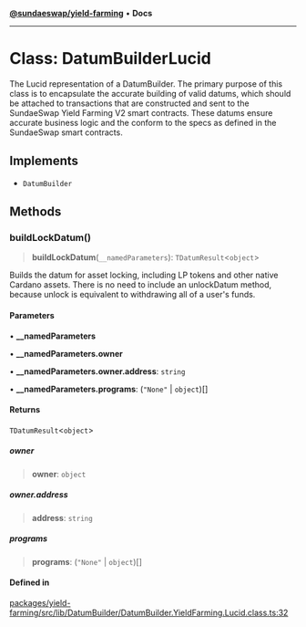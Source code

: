 [**@sundaeswap/yield-farming**](../../README.md) • **Docs**

***

# Class: DatumBuilderLucid

The Lucid representation of a DatumBuilder. The primary purpose of this class
is to encapsulate the accurate building of valid datums, which should be attached
to transactions that are constructed and sent to the SundaeSwap Yield Farming V2
smart contracts. These datums ensure accurate business logic and the conform to the
specs as defined in the SundaeSwap smart contracts.

## Implements

- `DatumBuilder`

## Methods

### buildLockDatum()

> **buildLockDatum**(`__namedParameters`): `TDatumResult`\<`object`\>

Builds the datum for asset locking, including LP tokens and other
native Cardano assets. There is no need to include an unlockDatum
method, because unlock is equivalent to withdrawing all of a user's
funds.

#### Parameters

• **\_\_namedParameters**

• **\_\_namedParameters.owner**

• **\_\_namedParameters.owner.address**: `string`

• **\_\_namedParameters.programs**: (`"None"` \| `object`)[]

#### Returns

`TDatumResult`\<`object`\>

##### owner

> **owner**: `object`

##### owner.address

> **address**: `string`

##### programs

> **programs**: (`"None"` \| `object`)[]

#### Defined in

[packages/yield-farming/src/lib/DatumBuilder/DatumBuilder.YieldFarming.Lucid.class.ts:32](https://github.com/SundaeSwap-finance/sundae-sdk/blob/main/packages/yield-farming/src/lib/DatumBuilder/DatumBuilder.YieldFarming.Lucid.class.ts#L32)
